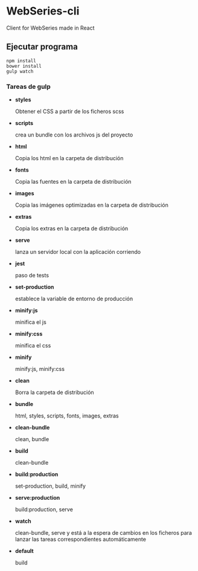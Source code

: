 # WebSeries-cli
Client for WebSeries made in React

## Ejecutar programa

```
npm install
bower install
gulp watch
```

### Tareas de gulp

* **styles**

    Obtener el CSS a partir de los ficheros scss
* **scripts**

    crea un bundle con los archivos js del proyecto
* **html**

    Copia los html en la carpeta de distribución
* **fonts**

    Copia las fuentes en la carpeta de distribución
* **images**

    Copia las imágenes optimizadas en la carpeta de distribución
* **extras**

    Copia los extras en la carpeta de distribución
* **serve**

    lanza un servidor local con la aplicación corriendo
* **jest**

    paso de tests
* **set-production**

    establece la variable de entorno de producción
* **minify:js**

    minifica el js
* **minify:css**

    minifica el css
* **minify**

    minify:js, minify:css
* **clean**

    Borra la carpeta de distribución
* **bundle**

    html, styles, scripts, fonts, images, extras
* **clean-bundle**

    clean, bundle
* **build**

    clean-bundle
* **build:production**

    set-production, build, minify
* **serve:production**

    build:production, serve
* **watch**

    clean-bundle, serve y está a la espera de cambios en los ficheros para lanzar las tareas correspondientes automáticamente
* **default**

    build
